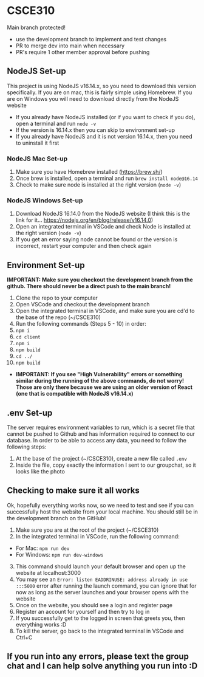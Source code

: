 # CSCE310

Main branch protected!
* use the development branch to implement and test changes
* PR to merge dev into main when necessary
* PR's require 1 other member approval before pushing

## NodeJS Set-up
This project is using NodeJS v16.14.x, so you need to download this version specifically. If you are on mac, this is fairly simple using Homebrew. If you are on Windows you will need to download directly from the NodeJS website
* If you already have NodeJS installed (or if you want to check if you do), open a terminal and run `node -v`
* If the version is 16.14.x then you can skip to environment set-up
* If you already have NodeJS and it is not version 16.14.x, then you need to uninstall it first

### NodeJS Mac Set-up
1. Make sure you have Homebrew installed (https://brew.sh/)
2. Once brew is installed, open a terminal and run `brew install node@16.14`
3. Check to make sure node is installed at the right version (`node -v`)

### NodeJS Windows Set-up
1. Download NodeJS 16.14.0 from the NodeJS website (I think this is the link for it... https://nodejs.org/en/blog/release/v16.14.0)
2. Open an integrated terminal in VSCode and check Node is installed at the right version (`node -v`)
3. If you get an error saying node cannot be found or the version is incorrect, restart your computer and then check again

## Environment Set-up
**IMPORTANT: Make sure you checkout the development branch from the github. There should never be a direct push to the main branch!**
1. Clone the repo to your computer
2. Open VSCode and checkout the development branch
3. Open the integrated terminal in VSCode, and make sure you are cd'd to the base of the repo (~/CSCE310)
4. Run the following commands (Steps 5 - 10) in order:
5. `npm i`
6. `cd client`
7. `npm i`
8. `npm build`
9. `cd ../`
10. `npm build`
* **IMPORTANT: If you see "High Vulnerability" errors or something similar during the running of the above commands, do not worry! Those are only there because we are using an older version of React (one that is compatible with NodeJS v16.14.x)**

## .env Set-up
The server requires environment variables to run, which is a secret file that cannot be pushed to Github and has information required to connect to our database. In order to be able to access any data, you need to follow the following steps:
1. At the base of the project (~/CSCE310), create a new file called `.env`
2. Inside the file, copy exactly the information I sent to our groupchat, so it looks like the photo

## Checking to make sure it all works
Ok, hopefully everything works now, so we need to test and see if you can successfully host the website from your local machine. You should still be in the development branch on the GitHub!
1. Make sure you are at the root of the project (~/CSCE310)
2. In the integrated terminal in VSCode, run the following command:
* For Mac:
`npm run dev`
* For Windows:
`npm run dev-windows`
3. This command should launch your default browser and open up the website at localhost:3000
4. You may see an `Error: listen EADDRINUSE: address already in use :::5000` error after running the launch command, you can ignore that for now as long as the server launches and your browser opens with the website
4. Once on the website, you should see a login and register page
5. Register an account for yourself and then try to log in
6. If you successfully get to the logged in screen that greets you, then everything works :D 
7. To kill the server, go back to the integrated terminal in VSCode and Ctrl+C

## If you run into any errors, please text the group chat and I can help solve anything you run into :D